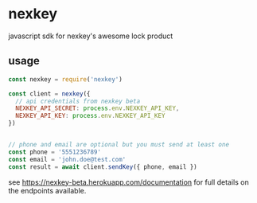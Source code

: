 # nexkey
javascript sdk for nexkey's awesome lock product



## usage

```javascript
const nexkey = require('nexkey')

const client = nexkey({
  // api credentials from nexkey beta
  NEXKEY_API_SECRET: process.env.NEXKEY_API_KEY,
  NEXKEY_API_KEY: process.env.NEXKEY_API_KEY
})


// phone and email are optional but you must send at least one
const phone = '5551236789'
const email = 'john.doe@test.com'
const result = await client.sendKey({ phone, email })

```


see https://nexkey-beta.herokuapp.com/documentation for full details on the endpoints available.
